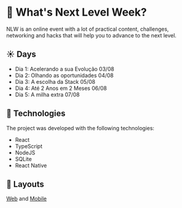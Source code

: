 # :rocket: What's Next Level Week?

NLW is an online event with a lot of practical content, challenges, networking and hacks that will help you to advance to the next level.

## :sunny: Days

* Dia 1: Acelerando a sua Evolução 03/08
* Dia 2: Olhando as oportunidades 04/08
* Dia 3: A escolha da Stack 05/08
* Dia 4: Até 2 Anos em 2 Meses 06/08
* Dia 5: A milha extra 07/08

## :purple_heart: Technologies

The project was developed with the following technologies:

* React
* TypeScript
* NodeJS
* SQLite
* React Native

## :art: Layouts

[Web](https://www.figma.com/file/GHGS126t7WYjnPZdRKChJF/Proffy-Web) and [Mobile](https://www.figma.com/file/e33KvgUpFdunXxJjHnK7CG/Proffy-Mobile)
